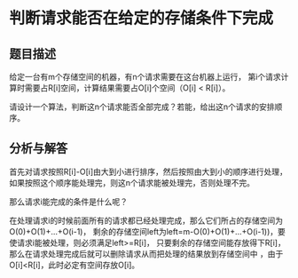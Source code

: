 # 判断请求能否在给定的存储条件下完成

## 题目描述
给定一台有m个存储空间的机器，有n个请求需要在这台机器上运行，
第i个请求计算时需要占R[i]空间，计算结果需要占O[i]个空间（O[i] < R[i]）。

请设计一个算法，判断这n个请求能否全部完成？若能，给出这n个请求的安排顺序。

## 分析与解答
首先对请求按照R[i]-O[i]由大到小进行排序，然后按照由大到小的顺序进行处理，
如果按照这个顺序能处理完，则这n个请求能被处理完，否则处理不完。

那么请求i能完成的条件是什么呢？

在处理请求i的时候前面所有的请求都已经处理完成，那么它们所占的存储空间为O(0)+O(1)+…+O(i-1)，
剩余的存储空间left为left=m-O(0)+O(1)+…+O(i-1))，要使请求i能被处理，则必须满足left>=R[i]，
只要剩余的存储空间能存放得下R[i]，那么在请求处理完成后就可以删除请求从而把处理的结果放到存储空间中
，由于O[i]<R[i]，此时必定有空间存放O[i]。